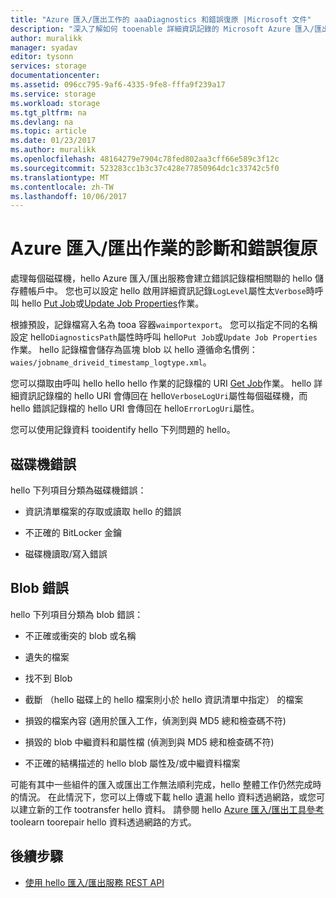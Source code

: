 ```yaml
---
title: "Azure 匯入/匯出工作的 aaaDiagnostics 和錯誤復原 |Microsoft 文件"
description: "深入了解如何 tooenable 詳細資訊記錄的 Microsoft Azure 匯入/匯出服務作業。"
author: muralikk
manager: syadav
editor: tysonn
services: storage
documentationcenter: 
ms.assetid: 096cc795-9af6-4335-9fe8-fffa9f239a17
ms.service: storage
ms.workload: storage
ms.tgt_pltfrm: na
ms.devlang: na
ms.topic: article
ms.date: 01/23/2017
ms.author: muralikk
ms.openlocfilehash: 48164279e7904c78fed802aa3cff66e589c3f12c
ms.sourcegitcommit: 523283cc1b3c37c428e77850964dc1c33742c5f0
ms.translationtype: MT
ms.contentlocale: zh-TW
ms.lasthandoff: 10/06/2017
---
```

# <a name="diagnostics-and-error-recovery-for-azure-importexport-jobs"></a>Azure 匯入/匯出作業的診斷和錯誤復原
處理每個磁碟機，hello Azure 匯入/匯出服務會建立錯誤記錄檔相關聯的 hello 儲存體帳戶中。 您也可以設定 hello 啟用詳細資訊記錄`LogLevel`屬性太`Verbose`時呼叫 hello [Put Job](/rest/api/storageimportexport/jobs#Jobs_CreateOrUpdate)或[Update Job Properties](/rest/api/storageimportexport/jobs#Jobs_Update)作業。

 根據預設，記錄檔寫入名為 tooa 容器`waimportexport`。 您可以指定不同的名稱設定 hello`DiagnosticsPath`屬性時呼叫 hello`Put Job`或`Update Job Properties`作業。 hello 記錄檔會儲存為區塊 blob 以 hello 遵循命名慣例： `waies/jobname_driveid_timestamp_logtype.xml`。

 您可以擷取由呼叫 hello hello hello 作業的記錄檔的 URI [Get Job](/rest/api/storageimportexport/jobs#Jobs_Get)作業。 hello 詳細資訊記錄檔的 hello URI 會傳回在 hello`VerboseLogUri`屬性每個磁碟機，而 hello 錯誤記錄檔的 hello URI 會傳回在 hello`ErrorLogUri`屬性。

您可以使用記錄資料 tooidentify hello 下列問題的 hello。

## <a name="drive-errors"></a>磁碟機錯誤

hello 下列項目分類為磁碟機錯誤：

-   資訊清單檔案的存取或讀取 hello 的錯誤

-   不正確的 BitLocker 金鑰

-   磁碟機讀取/寫入錯誤

## <a name="blob-errors"></a>Blob 錯誤

hello 下列項目分類為 blob 錯誤：

-   不正確或衝突的 blob 或名稱

-   遺失的檔案

-   找不到 Blob

-   截斷 （hello 磁碟上的 hello 檔案則小於 hello 資訊清單中指定） 的檔案

-   損毀的檔案內容 (適用於匯入工作，偵測到與 MD5 總和檢查碼不符)

-   損毀的 blob 中繼資料和屬性檔 (偵測到與 MD5 總和檢查碼不符)

-   不正確的結構描述的 hello blob 屬性及/或中繼資料檔案

可能有其中一些組件的匯入或匯出工作無法順利完成，hello 整體工作仍然完成時的情況。 在此情況下，您可以上傳或下載 hello 遺漏 hello 資料透過網路，或您可以建立新的工作 tootransfer hello 資料。 請參閱 hello [Azure 匯入/匯出工具參考](storage-import-export-tool-how-to-v1.md)toolearn toorepair hello 資料透過網路的方式。

## <a name="next-steps"></a>後續步驟

* [使用 hello 匯入/匯出服務 REST API](storage-import-export-using-the-rest-api.md)
